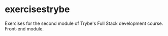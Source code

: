 # exercisestrybe
Exercises for the second module of Trybe's Full Stack development course. Front-end module.
